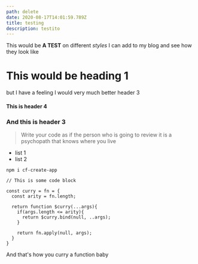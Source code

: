 ```yaml
---
path: delete
date: 2020-08-17T14:01:59.789Z
title: testing
description: testito
---
```

This would be **A TEST** on different *styles* I can add to my blog and see how they look like



# This would be heading 1

but I have a feeling I would very much better header 3

#### This is header 4

### And this is header 3

> Write your code as if the person who is going to review it is a psychopath that knows where you live

* list 1
* list 2

`npm i cf-create-app`

```
// This is some code block

const curry = fn = {
  const arity = fn.length;
  
  return function $curry(...args){
    if(args.length <= arity){
      return $curry.bind(null, ..args);
    }
    
    return fn.apply(null, args);
  }
}
```

And that's how you curry a function baby